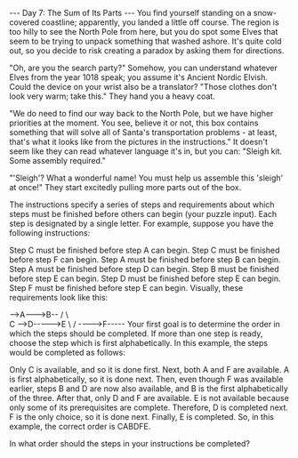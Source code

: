 --- Day 7: The Sum of Its Parts ---
You find yourself standing on a snow-covered coastline; apparently, you landed a little off course. The region is too hilly to see the North Pole from here, but you do spot some Elves that seem to be trying to unpack something that washed ashore. It's quite cold out, so you decide to risk creating a paradox by asking them for directions.

"Oh, are you the search party?" Somehow, you can understand whatever Elves from the year 1018 speak; you assume it's Ancient Nordic Elvish. Could the device on your wrist also be a translator? "Those clothes don't look very warm; take this." They hand you a heavy coat.

"We do need to find our way back to the North Pole, but we have higher priorities at the moment. You see, believe it or not, this box contains something that will solve all of Santa's transportation problems - at least, that's what it looks like from the pictures in the instructions." It doesn't seem like they can read whatever language it's in, but you can: "Sleigh kit. Some assembly required."

"'Sleigh'? What a wonderful name! You must help us assemble this 'sleigh' at once!" They start excitedly pulling more parts out of the box.

The instructions specify a series of steps and requirements about which steps must be finished before others can begin (your puzzle input). Each step is designated by a single letter. For example, suppose you have the following instructions:

Step C must be finished before step A can begin.
Step C must be finished before step F can begin.
Step A must be finished before step B can begin.
Step A must be finished before step D can begin.
Step B must be finished before step E can begin.
Step D must be finished before step E can begin.
Step F must be finished before step E can begin.
Visually, these requirements look like this:

-->A--->B--
/ \ \
C -->D----->E
\ /
---->F-----
Your first goal is to determine the order in which the steps should be completed. If more than one step is ready, choose the step which is first alphabetically. In this example, the steps would be completed as follows:

Only C is available, and so it is done first.
Next, both A and F are available. A is first alphabetically, so it is done next.
Then, even though F was available earlier, steps B and D are now also available, and B is the first alphabetically of the three.
After that, only D and F are available. E is not available because only some of its prerequisites are complete. Therefore, D is completed next.
F is the only choice, so it is done next.
Finally, E is completed.
So, in this example, the correct order is CABDFE.

In what order should the steps in your instructions be completed?
